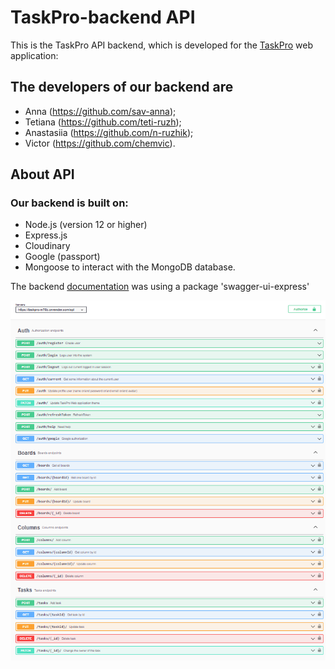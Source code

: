 # TaskPro-backend API

This is the TaskPro API backend, which is developed for the [TaskPro](https://oleksiifedorenko.github.io/goit-team-03-front/welcome) web application:

## The developers of our backend are

- Anna (https://github.com/sav-anna);
- Tetiana (https://github.com/teti-ruzh);
- Anastasiia (https://github.com/n-ruzhik);
- Victor (https://github.com/chemvic).

## About API

### Our backend is built on:

- Node.js (version 12 or higher)
- Express.js
- Cloudinary
- Google (passport)
- Mongoose to interact with the MongoDB database.

The backend [documentation](https://taskpro-m75b.onrender.com/api-docs)
was using a package 'swagger-ui-express'

![About API](./public/api.png)
